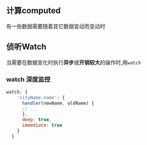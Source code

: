 ## 计算computed

有一些数据需要随着其它数据变动而变动时


## 侦听Watch

当需要在数据变化时执行**异步**或**开销较大**的操作时,用```watch```

### watch 深度监控

```javascript
watch: {
    'cityName.name': {
      handler(newName, oldName) {
      // ...
      },
      deep: true,
      immediate: true
    }
  }
```